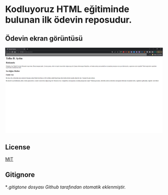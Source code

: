   # Kodluyoruz HTML eğitiminde bulunan ilk ödevin reposudur.
  
  ## Ödevin ekran görüntüsü

   ![](images/SS.PNG)
## License
[MIT](https://choosealicense.com/licenses/mit/)

## Gitignore
**.gitigtone dosyası Github tarafından otomatik eklenmiştir.*